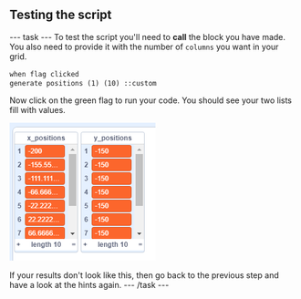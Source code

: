 ## Testing the script

--- task ---
To test the script you'll need to **call** the block you have made. You also need to provide it with the number of `columns` you want in your grid.

```blocks
when flag clicked
generate positions (1) (10) ::custom
```

Now click on the green flag to run your code. You should see your two lists fill with values.

![lists](images/filled_lists.png)
	
If your results don't look like this, then go back to the previous step and have a look at the hints again.
--- /task ---
